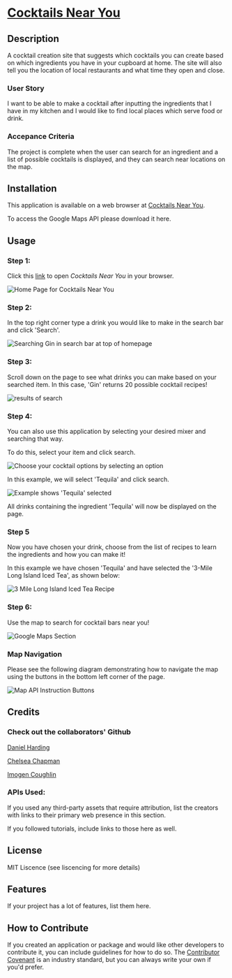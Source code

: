 # [Cocktails Near You](https://danielharding1.github.io/Whats_Near_You/)

## Description

A cocktail creation site that suggests which cocktails you can create based on which ingredients you have in your cupboard at home. The site will also tell you the location of local restaurants and what time they open and close.

### User Story

I want to be able to make a cocktail after inputting the ingredients that I have in my kitchen and I would like to find local places which serve food or drink.

### Accepance Criteria

The project is complete when the user can search for an ingredient and a list of possible cocktails is displayed, and they can search near locations on the map.

<!-- - What was your motivation?
- Why did you build this project?
- What problems does it solve?
- What did you learn? -->

## Installation

This application is available on a web browser at [Cocktails Near You](https://danielharding1.github.io/Whats_Near_You/).

To access the Google Maps API please download it here.

## Usage

### Step 1:

Click this [link](https://danielharding1.github.io/Whats_Near_You/) to open _Cocktails Near You_ in your browser.

![Home Page for Cocktails Near You](./assets/images/homepage.JPG)

### Step 2:

In the top right corner type a drink you would like to make in the search bar and click 'Search'.

![Searching Gin in search bar at top of homepage](./assets/images/ginsearch.JPG)

### Step 3:

Scroll down on the page to see what drinks you can make based on your searched item. In this case, 'Gin' returns 20 possible cocktail recipes!

![results of search](./assets/images/section2gin.JPG)

### Step 4:

You can also use this application by selecting your desired mixer and searching that way.

To do this, select your item and click search.

![Choose your cocktail options by selecting an option](/assets/images/choose.JPG)

In this example, we will select 'Tequila' and click search.

![Example shows 'Tequila' selected](/assets/images/tequilaexample.JPG)

All drinks containing the ingredient 'Tequila' will now be displayed on the page.

### Step 5

Now you have chosen your drink, choose from the list of recipes to learn the ingredients and how you can make it!

In this example we have chosen 'Tequila' and have selected the '3-Mile Long Island Iced Tea', as shown below:

![3 Mile Long Island Iced Tea Recipe](/assets/images/3milelong.JPG)

### Step 6:

Use the map to search for cocktail bars near you!

![Google Maps Section](/assets/images/mapapi.JPG)

### Map Navigation

Please see the following diagram demonstrating how to navigate the map using the buttons in the bottom left corner of the page.

![Map API Instruction Buttons](/assets/images/mapbuttons.JPG)

## Credits

### Check out the collaborators' Github

[Daniel Harding](https://github.com/DanielHarding1)

[Chelsea Chapman](https://github.com/chelsea32568)

[Imogen Coughlin](https://github.com/imogenc0)

### APIs Used:

If you used any third-party assets that require attribution, list the creators with links to their primary web presence in this section.

If you followed tutorials, include links to those here as well.

## License

MIT Liscence (see liscencing for more details)

## Features

If your project has a lot of features, list them here.

## How to Contribute

If you created an application or package and would like other developers to contribute it, you can include guidelines for how to do so. The [Contributor Covenant](https://www.contributor-covenant.org/) is an industry standard, but you can always write your own if you'd prefer.
